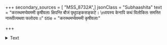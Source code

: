 +++
secondary_sources = [ "MSS_8732A",]
jsonClass = "Subhaashita"
text = "करस्थमप्येवममी कृषीवलाः क्षिपन्ति बौजं पृथुपङ्कसङ्कटे।  \nवयस्य केनापि कथं विलोकितः समस्ति नास्तीत्यथवा फलोदयः॥"
title = "करस्थमप्येवममी कृषीवलाः"

+++

<details><summary>Text</summary>

करस्थमप्येवममी कृषीवलाः क्षिपन्ति बौजं पृथुपङ्कसङ्कटे।  
वयस्य केनापि कथं विलोकितः समस्ति नास्तीत्यथवा फलोदयः॥
</details>
